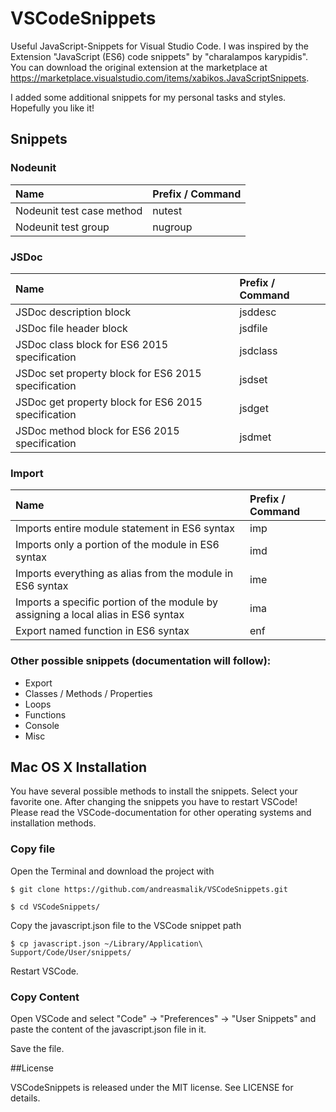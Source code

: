 # VSCodeSnippets

Useful JavaScript-Snippets for Visual Studio Code. I was inspired by the Extension "JavaScript (ES6) code snippets" 
by "charalampos karypidis". You can download the original extension at the marketplace at 
https://marketplace.visualstudio.com/items/xabikos.JavaScriptSnippets. 

I added some additional snippets for my personal tasks and styles. Hopefully you like it!


## Snippets

### Nodeunit

| Name  							| Prefix / Command	| 
| :------------ 					|:----------------- |
| Nodeunit test case method      	| nutest 			|
| Nodeunit test group     			| nugroup 			|


### JSDoc

| Name  												| Prefix / Command	| 
| :------------ 										|:----------------- |
| JSDoc description block      							| jsddesc 			|
| JSDoc file header block      							| jsdfile 			|
| JSDoc class block for ES6 2015 specification     		| jsdclass 			|
| JSDoc set property block for ES6 2015 specification  	| jsdset 			|
| JSDoc get property block for ES6 2015 specification   | jsdget 			|
| JSDoc method block for ES6 2015 specification   		| jsdmet 			|


### Import

| Name  												                            | Prefix / Command	| 
| :------------ 										                            |:----------------- |
| Imports entire module statement in ES6 syntax			                            | imp 			    |
| Imports only a portion of the module in ES6 syntax	                            | imd 			    |
| Imports everything as alias from the module in ES6 syntax	                        | ime 			    |
| Imports a specific portion of the module by assigning a local alias in ES6 syntax	| ima 			    |
| Export named function in ES6 syntax	                                            | enf 			    |


### Other possible snippets (documentation will follow):

* Export 
* Classes / Methods / Properties
* Loops
* Functions
* Console
* Misc


## Mac OS X Installation

You have several possible methods to install the snippets. Select your favorite one. 
After changing the snippets you have to restart VSCode! Please read the VSCode-documentation
for other operating systems and installation methods.

### Copy file

Open the Terminal and download the project with

```
$ git clone https://github.com/andreasmalik/VSCodeSnippets.git

$ cd VSCodeSnippets/
```

Copy the javascript.json file to the VSCode snippet path

```
$ cp javascript.json ~/Library/Application\ Support/Code/User/snippets/
```

Restart VSCode.

### Copy Content 

Open VSCode and select "Code" -> "Preferences" -> "User Snippets" and paste the content of the javascript.json file in it.

Save the file.


##License

VSCodeSnippets is released under the MIT license. See LICENSE for details.